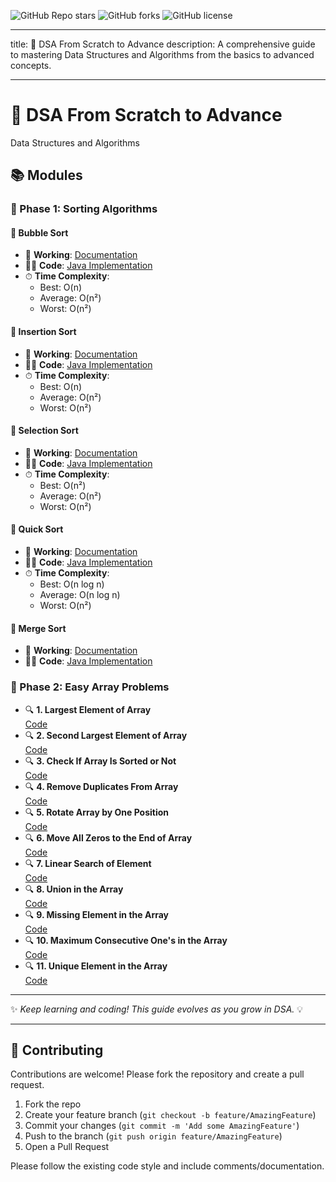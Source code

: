 ![GitHub Repo stars](https://img.shields.io/github/stars/vinayakmishra4/DSA-FROM-SCRATCH-TO-ADVANCE?style=social)
![GitHub forks](https://img.shields.io/github/forks/vinayakmishra4/DSA-FROM-SCRATCH-TO-ADVANCE?style=social)
![GitHub license](https://img.shields.io/github/license/vinayakmishra4/DSA-FROM-SCRATCH-TO-ADVANCE)

---
title: 📘 DSA From Scratch to Advance
description: A comprehensive guide to mastering Data Structures and Algorithms from the basics to advanced concepts.

---

# 🚀 DSA From Scratch to Advance
Data Structures and Algorithms

## 📚 Modules

### 🔹 Phase 1: Sorting Algorithms

#### 🫧 Bubble Sort
- 📖 **Working**: [Documentation](https://github.com/vinayakmishra4/DSA-FROM-SCRATCH-TO-ADVANCE/blob/main/Sort-Algo/Bubble_Sort.txt)
- 🧑‍💻 **Code**: [Java Implementation](https://github.com/vinayakmishra4/DSA-FROM-SCRATCH-TO-ADVANCE/blob/main/Sort-Algo/Bubble_Sort.java)
- ⏱ **Time Complexity**:
  - Best: O(n)
  - Average: O(n²)
  - Worst: O(n²)

#### 🫧 Insertion Sort
- 📖 **Working**: [Documentation](https://github.com/vinayakmishra4/DSA-FROM-SCRATCH-TO-ADVANCE/blob/main/Sort-Algo/Insertion_Sort.txt)
- 🧑‍💻 **Code**: [Java Implementation](https://github.com/vinayakmishra4/DSA-FROM-SCRATCH-TO-ADVANCE/blob/main/Sort-Algo/Insertion_Sort.java)
- ⏱ **Time Complexity**:
  - Best: O(n)
  - Average: O(n²)
  - Worst: O(n²)

#### 🫧 Selection Sort
- 📖 **Working**: [Documentation](https://github.com/vinayakmishra4/DSA-FROM-SCRATCH-TO-ADVANCE/blob/main/Sort-Algo/Selection_Sort.txt)
- 🧑‍💻 **Code**: [Java Implementation](https://github.com/vinayakmishra4/DSA-FROM-SCRATCH-TO-ADVANCE/blob/main/Sort-Algo/Selection.java)
- ⏱ **Time Complexity**:
  - Best: O(n²)
  - Average: O(n²)
  - Worst: O(n²)

#### 🫧 Quick Sort
- 📖 **Working**: [Documentation](https://github.com/vinayakmishra4/DSA-FROM-SCRATCH-TO-ADVANCE/blob/main/Sort-Algo/Quick_Sort.txt)
- 🧑‍💻 **Code**: [Java Implementation](https://github.com/vinayakmishra4/DSA-FROM-SCRATCH-TO-ADVANCE/blob/main/Sort-Algo/Quick_Sort.java)
- ⏱ **Time Complexity**:
  - Best: O(n log n)
  - Average: O(n log n)
  - Worst: O(n²)

#### 🫧 Merge Sort
- 📖 **Working**: [Documentation](https://github.com/vinayakmishra4/DSA-FROM-SCRATCH-TO-ADVANCE/blob/main/Sort-Algo/Merge_sort.txt)
- 🧑‍💻 **Code**: [Java Implementation](https://github.com/vinayakmishra4/DSA-FROM-SCRATCH-TO-ADVANCE/blob/main/Sort-Algo/Merge_sort.java)

### 🔹 Phase 2: Easy Array Problems
- 🔍 **1. Largest Element of Array**  
  [Code](https://github.com/vinayakmishra4/DSA-FROM-SCRATCH-TO-ADVANCE/blob/main/Easy-Array/Maxout.java)
- 🔍 **2. Second Largest Element of Array**  
  [Code](https://github.com/vinayakmishra4/DSA-FROM-SCRATCH-TO-ADVANCE/blob/main/Easy-Array/SecondMaxout.java)
- 🔍 **3. Check If Array Is Sorted or Not**  
  [Code](https://github.com/vinayakmishra4/DSA-FROM-SCRATCH-TO-ADVANCE/blob/main/Easy-Array/Sortedornot)
- 🔍 **4. Remove Duplicates From Array**  
  [Code](https://github.com/vinayakmishra4/DSA-FROM-SCRATCH-TO-ADVANCE/blob/main/Easy-Array/Remove.java)
- 🔍 **5. Rotate Array by One Position**  
  [Code](https://github.com/vinayakmishra4/DSA-FROM-SCRATCH-TO-ADVANCE/blob/main/Easy-Array/RotateLeft.java)
- 🔍 **6. Move All Zeros to the End of Array**  
  [Code](https://github.com/vinayakmishra4/DSA-FROM-SCRATCH-TO-ADVANCE/blob/main/Easy-Array/Move0.java)
- 🔍 **7. Linear Search of Element**  
  [Code](https://github.com/vinayakmishra4/DSA-FROM-SCRATCH-TO-ADVANCE/blob/main/Easy-Array/Linear.java)
- 🔍 **8. Union in the Array**  
  [Code](https://github.com/vinayakmishra4/DSA-FROM-SCRATCH-TO-ADVANCE/blob/main/Easy-Array/Union.java)
- 🔍 **9. Missing Element in the Array**  
  [Code](https://github.com/vinayakmishra4/DSA-FROM-SCRATCH-TO-ADVANCE/blob/main/Easy-Array/Missing.java)
- 🔍 **10. Maximum Consecutive One's in the Array**  
  [Code](https://github.com/vinayakmishra4/DSA-FROM-SCRATCH-TO-ADVANCE/blob/main/Easy-Array/maxConsecBits.java)
- 🔍 **11. Unique Element in the Array**  
  [Code](https://github.com/vinayakmishra4/DSA-FROM-SCRATCH-TO-ADVANCE/blob/main/Easy-Array/Uniquele.java)


---

✨ *Keep learning and coding! This guide evolves as you grow in DSA.* 💡

---

## 🤝 Contributing

Contributions are welcome! Please fork the repository and create a pull request.

1. Fork the repo
2. Create your feature branch (`git checkout -b feature/AmazingFeature`)
3. Commit your changes (`git commit -m 'Add some AmazingFeature'`)
4. Push to the branch (`git push origin feature/AmazingFeature`)
5. Open a Pull Request

Please follow the existing code style and include comments/documentation.
